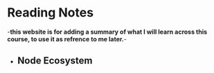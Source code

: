 # Reading Notes
-**this website is for adding a summary of what I will learn across this course, to use it as refrence to me later.**-
- ## Node Ecosystem
